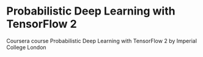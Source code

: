 # Probabilistic Deep Learning with TensorFlow 2
 Coursera course Probabilistic Deep Learning with TensorFlow 2 by Imperial College London
